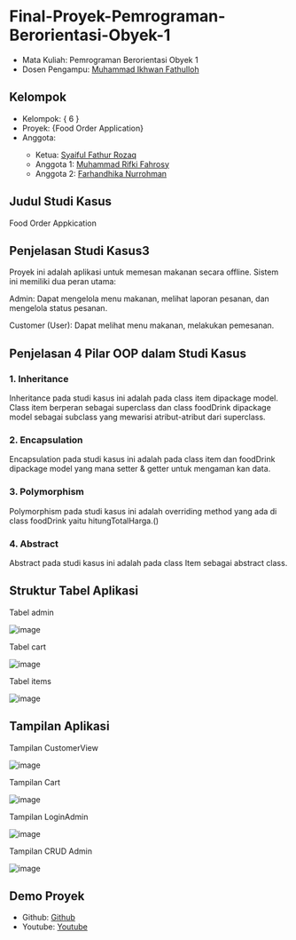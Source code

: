 
# Final-Proyek-Pemrograman-Berorientasi-Obyek-1
<ul>
  <li>Mata Kuliah: Pemrograman Berorientasi Obyek 1</li>
  <li>Dosen Pengampu: <a href="https://github.com/Muhammad-Ikhwan-Fathulloh">Muhammad Ikhwan Fathulloh</a></li>
</ul>

## Kelompok
<ul>
  <li>Kelompok: { 6 }</li>
  <li>Proyek: {Food Order Application}</li>
  <li>Anggota:</li>
  <ul>
    <li>Ketua: <a href="https://github.com/syafaro1011/">Syaiful Fathur Rozaq</a></li>
    <li>Anggota 1: <a href="">Muhammad Rifki Fahrosy</a></li>
    <li>Anggota 2: <a href="">Farhandhika Nurrohman</a></li>
  </ul>
</ul>

## Judul Studi Kasus
<p>Food Order Appkication</p>

## Penjelasan Studi Kasus3
<p>Proyek ini adalah aplikasi untuk memesan makanan secara offline. Sistem ini memiliki dua peran utama:</p>
<p>Admin: Dapat mengelola menu makanan, melihat laporan pesanan, dan mengelola status pesanan.</p>
<p>Customer (User): Dapat melihat menu makanan, melakukan pemesanan.</p>

## Penjelasan 4 Pilar OOP dalam Studi Kasus

### 1. Inheritance
<p>Inheritance pada studi kasus ini adalah pada class item dipackage model. Class item berperan sebagai superclass dan class foodDrink dipackage model sebagai subclass yang mewarisi atribut-atribut dari superclass.</p>

### 2. Encapsulation
<p>Encapsulation pada studi kasus ini adalah pada class item dan foodDrink dipackage model yang mana setter & getter untuk mengaman kan data.</p>

### 3. Polymorphism
<p>Polymorphism pada studi kasus ini adalah overriding method yang ada di class foodDrink yaitu hitungTotalHarga.()</p>

### 4. Abstract
<p>Abstract pada studi kasus ini adalah pada class Item sebagai abstract class.</p>

## Struktur Tabel Aplikasi
<p>Tabel admin

  ![image](https://github.com/user-attachments/assets/e87d31f5-0a6f-4d78-92c7-9ca60c3eb350)
</p>
<p>Tabel cart
  
  ![image](https://github.com/user-attachments/assets/9b65f078-41d7-45d5-ab26-cb4d4e1fcff2)
</p>
<p>Tabel items
  
  ![image](https://github.com/user-attachments/assets/2d054030-eab0-4765-a03c-d3dd4cea99e8)
</p>

## Tampilan Aplikasi
<p>Tampilan CustomerView

  ![image](https://github.com/user-attachments/assets/9f5d5ecf-bead-4bf8-a47f-20cf6cc5dfb5)
</p>

<p>Tampilan Cart
  
  ![image](https://github.com/user-attachments/assets/76b0b6e2-39ab-45af-a7d7-34ec5baef5d5)
</p>

<p>Tampilan LoginAdmin
  
  ![image](https://github.com/user-attachments/assets/c76e9a69-3c7b-47eb-9390-56354b49acfb)
</p>

<p>Tampilan CRUD Admin
  
  ![image](https://github.com/user-attachments/assets/ad09115f-905f-4ce3-9e72-f6ebc1a1d73f)
</p>

## Demo Proyek
<ul>
  <li>Github: <a href="">Github</a></li>
  <li>Youtube: <a href="">Youtube</a></li>
</ul>
